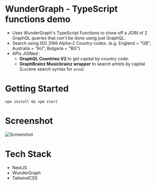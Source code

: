 # WunderGraph - TypeScript functions demo
- Uses WunderGraph's TypeScript Functions to show off a JOIN of 2 GraphQL queries that *can't* be done using just GraphQL.
- Search using ISO 3166 Alpha-2 Country codes. (e.g. England = "GB", Australia = "AU", Bulgaria = "BG")
- APIs JOINed :
  - **GraphQL Countries V2** to get capital by country code.
  - **GraphBrainz Musicbrainz wrapper** to search artists by capital (Lucene search syntax for `area`) 

# Getting Started

```shell
npm install && npm start
```
# Screenshot
![Screenshot](https://github.com/sixthextinction/wg-7-artists-by-capital/blob/main/wg-7-2-hq.gif)

# Tech Stack
- NextJS
- WunderGraph
- TailwindCSS
